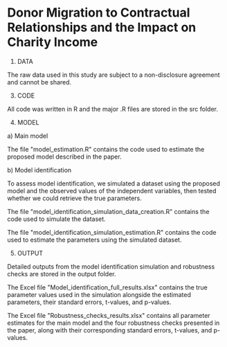 # Donor Migration to Contractual Relationships and the Impact on Charity Income

1) DATA
   
The raw data used in this study are subject to a non-disclosure agreement and cannot be shared.

3) CODE

All code was written in R and the major .R files are stored in the src folder.

4) MODEL

a) Main model

The file "model_estimation.R" contains the code used to estimate the proposed model described in the paper.

b) Model identification

To assess model identification, we simulated a dataset using the proposed model and the observed values of the independent variables, then tested whether we could retrieve the true parameters.

The file "model_identification_simulation_data_creation.R" contains the code used to simulate the dataset. 

The file "model_identification_simulation_estimation.R" contains the code used to estimate the parameters using the simulated dataset.  


5) OUTPUT

Detailed outputs from the model identification simulation and robustness checks are stored in the output folder.

The Excel file "Model_identification_full_results.xlsx" contains the true parameter values used in the simulation alongside the estimated parameters, their standard errors, t-values, and p-values.

The Excel file "Robustness_checks_results.xlsx" contains all parameter estimates for the main model and the four robustness checks presented in the paper, along with their corresponding standard errors, t-values, and p-values. 



   




